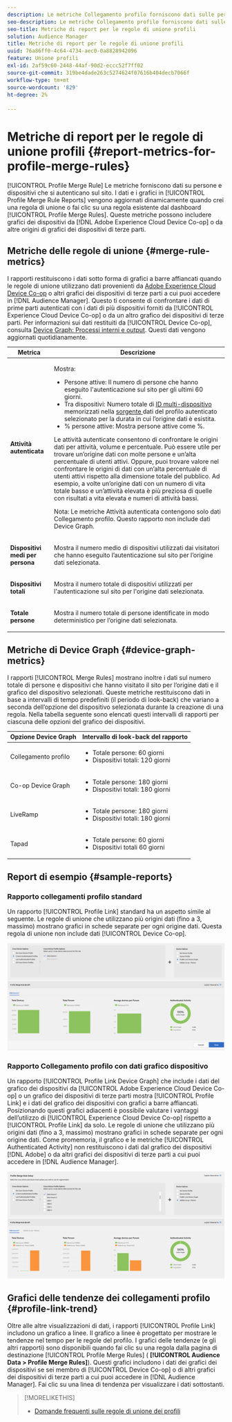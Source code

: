 ```yaml
---
description: Le metriche Collegamento profilo forniscono dati sulle persone e sui dispositivi che si autenticano sul sito. I dati e i grafici in Collegamento profilo vengono aggiornati dinamicamente quando crei una regola di unione o fai clic su una regola esistente dal dashboard Regole di unione profili . Queste metriche possono includere grafici dei dispositivi da Adobe Experience Cloud Device Co-op o altre origini di grafici dei dispositivi di terze parti.
seo-description: Le metriche Collegamento profilo forniscono dati sulle persone e sui dispositivi che si autenticano sul sito. I dati e i grafici in Collegamento profilo vengono aggiornati dinamicamente quando crei una regola di unione o fai clic su una regola esistente dal dashboard Regole di unione profili . Queste metriche possono includere grafici dei dispositivi da Adobe Experience Cloud Device Co-op o altre origini di grafici dei dispositivi di terze parti.
seo-title: Metriche di report per le regole di unione profili
solution: Audience Manager
title: Metriche di report per le regole di unione profili
uuid: 76a86ff0-4c64-4734-aec0-0a8828942096
feature: Unione profili
exl-id: 2af59c60-2448-44af-90d2-eccc52f7ff02
source-git-commit: 319be4dade263c5274624f07616b404decb7066f
workflow-type: tm+mt
source-wordcount: '829'
ht-degree: 2%

---
```


# Metriche di report per le regole di unione profili {#report-metrics-for-profile-merge-rules}

[!UICONTROL Profile Merge Rule] Le metriche forniscono dati su persone e dispositivi che si autenticano sul sito. I dati e i grafici in [!UICONTROL Profile Merge Rule Reports] vengono aggiornati dinamicamente quando crei una regola di unione o fai clic su una regola esistente dal dashboard [!UICONTROL Profile Merge Rules]. Queste metriche possono includere grafici dei dispositivi da [!DNL Adobe Experience Cloud Device Co-op] o da altre origini di grafici dei dispositivi di terze parti.

## Metriche delle regole di unione {#merge-rule-metrics}

I rapporti restituiscono i dati sotto forma di grafici a barre affiancati quando le regole di unione utilizzano dati provenienti da [Adobe Experience Cloud Device Co-op](https://experienceleague.adobe.com/docs/device-co-op/using/about/overview.html) o altri grafici dei dispositivi di terze parti a cui puoi accedere in [!DNL Audience Manager]. Questo ti consente di confrontare i dati di prime parti autenticati con i dati di più dispositivi forniti da [!UICONTROL Experience Cloud Device Co-op] o da un altro grafico dei dispositivi di terze parti. Per informazioni sui dati restituiti da [!UICONTROL Device Co-op], consulta [Device Graph: Processi interni e output](https://experienceleague.adobe.com/docs/device-co-op/using/device-graph/device-graph-overview.html). Questi dati vengono aggiornati quotidianamente.

<table id="table_A7FB2F9804F84AC8A6DD05C0E6EE7555"> 
 <thead> 
  <tr> 
   <th colname="col1" class="entry"> Metrica </th> 
   <th colname="col2" class="entry"> Descrizione </th> 
  </tr> 
 </thead>
 <tbody> 
  <tr> 
   <td colname="col1"> <p> <b><span class="wintitle"> Attività autenticata</span></b> </p> </td> 
   <td colname="col2"> <p>Mostra: </p> 
    <ul id="ul_7F7373919A4A49028EF4BF7B28D9F8E9"> 
     <li id="li_FE2F93C496D64ED8928B3E522C9585EA"> <span class="wintitle"> Persone</span> attive: Il numero di persone che hanno eseguito l'autenticazione sul sito per gli ultimi 60 giorni. </li> 
     <li id="li_60CFD26EE68B442683C0ED5FED1A79C8"> <span class="wintitle"> Tra dispositivi</span>: Numero totale di  <a href="merge-rules-start.md#create-data-source"> ID multi-dispositivo </a> memorizzati nella  <a href="https://experienceleague.adobe.com/docs/audience-manager/user-guide/features/data-sources/manage-datasources.html"> sorgente </a> dati del profilo  <a href="merge-rule-definitions.md">  </a> autenticato selezionato per la durata in cui l’origine dati è esistita. </li> 
     <li id="li_F2F07B6A326C4A18B79A0CF2C47D9677"> <span class="wintitle"> % persone</span> attive: Mostra  <span class="wintitle"> persone attive come </span> %. </li> 
    </ul> <p> <span class="wintitle"> Le </span> attività autenticate consentono di confrontare le origini dati per attività, volume e percentuale. Può essere utile per trovare un’origine dati con molte persone e un’alta percentuale di utenti attivi. Oppure, puoi trovare valore nel confrontare le origini di dati con un’alta percentuale di utenti attivi rispetto alla dimensione totale del pubblico. Ad esempio, a volte un’origine dati con un numero di vita totale basso e un’attività elevata è più preziosa di quelle con risultati a vita elevata e numeri di attività bassi. </p> <p> <p>Nota: Le metriche <span class="wintitle"> Attività autenticata</span> contengono solo dati <span class="wintitle"> Collegamento profilo</span>. Questo rapporto non include dati <span class="wintitle"> Device Graph</span>. </p> </p> </td> 
  </tr> 
  <tr> 
   <td colname="col1"> <p> <b><span class="wintitle"> Dispositivi medi per persona</span></b> </p> </td> 
   <td colname="col2"> <p> Mostra il numero medio di dispositivi utilizzati dai visitatori che hanno eseguito l’autenticazione sul sito per l’origine dati selezionata. </p> </td> 
  </tr> 
  <tr> 
   <td colname="col1"> <p> <b><span class="wintitle"> Dispositivi totali</span></b> </p> </td> 
   <td colname="col2"> <p>Mostra il numero totale di dispositivi utilizzati per l'autenticazione sul sito per l'origine dati selezionata. </p> </td> 
  </tr> 
  <tr> 
   <td colname="col1"> <p> <b><span class="wintitle"> Totale persone</span></b> </p> </td> 
   <td colname="col2"> <p>Mostra il numero totale di persone identificate in modo deterministico per l’origine dati selezionata. </p> </td> 
  </tr> 
 </tbody> 
</table>

## Metriche di Device Graph {#device-graph-metrics}

I rapporti [!UICONTROL Merge Rules] mostrano inoltre i dati sul numero totale di persone e dispositivi che hanno visitato il sito per l’origine dati e il grafico del dispositivo selezionati. Queste metriche restituiscono dati in base a intervalli di tempo predefiniti (il periodo di look-back) che variano a seconda dell’opzione del dispositivo selezionata durante la creazione di una regola. Nella tabella seguente sono elencati questi intervalli di rapporti per ciascuna delle opzioni del grafico dei dispositivi.

<table id="table_038983EBC71F4A55BBCA99212AC5DEE6"> 
 <thead> 
  <tr> 
   <th colname="col1" class="entry"> Opzione Device Graph </th> 
   <th colname="col2" class="entry"> Intervallo di look-back del rapporto </th> 
  </tr>
 </thead>
 <tbody> 
  <tr> 
   <td colname="col1"> <p><span class="wintitle"> Collegamento profilo</span> </p> </td> 
   <td colname="col2"> <p> 
     <ul id="ul_B2FF2341573840549FFB96579F537082"> 
      <li id="li_B37323C2F2434F41B407500AC5C15447">Totale persone: 60 giorni </li> 
      <li id="li_08D911224A60418BBB3CFB4E70CE73D4">Dispositivi totali: 120 giorni </li> 
     </ul> </p> </td> 
  </tr> 
  <tr> 
   <td colname="col1"> <p><span class="wintitle"> Co-op Device Graph</span> </p> </td> 
   <td colname="col2"> <p> 
     <ul id="ul_64AD1DD89DF64703B70B973A463BA020"> 
      <li id="li_D7D3A3871F434CBFA71BE8929EB41648">Totale persone: 180 giorni </li> 
      <li id="li_125D387986B2463EB310203CE5857EDA">Dispositivi totali: 180 giorni </li> 
     </ul> </p> </td> 
  </tr> 
  <tr> 
   <td colname="col1"> <p><span class="wintitle"> LiveRamp</span> </p> </td> 
   <td colname="col2"> <p> 
     <ul id="ul_2772F3AD7E1440789B635794ECDE8DFB"> 
      <li id="li_1432363829D64615B1D349A3722D6268">Totale persone: 180 giorni </li> 
      <li id="li_D5C0E3CE92524B54BBD36C73A326292B">Dispositivi totali: 180 giorni </li> 
     </ul> </p> </td> 
  </tr> 
  <tr> 
   <td colname="col1"> <p><span class="wintitle"> Tapad</span> </p> </td> 
   <td colname="col2"> <p> 
     <ul id="ul_274529DB58E6442E95C6AD89BECB1362"> 
      <li id="li_67102211A72A4E47AACFE5E369793C17">Totale persone: 60 giorni </li> 
      <li id="li_3E8F3DA6A7B5487895A626674DA363A5">Dispositivi totali 60 giorni </li> 
     </ul> </p> </td> 
  </tr> 
 </tbody> 
</table>

## Report di esempio {#sample-reports}

### Rapporto collegamenti profilo standard

Un rapporto [!UICONTROL Profile Link] standard ha un aspetto simile al seguente. Le regole di unione che utilizzano più origini dati (fino a 3, massimo) mostrano grafici in schede separate per ogni origine dati. Questa regola di unione non include dati [!UICONTROL Device Co-op].

![](assets/profile-link-metrics.png)

### Rapporto Collegamento profilo con dati grafico dispositivo

Un rapporto [!UICONTROL Profile Link Device Graph] che include i dati del grafico dei dispositivi da [!UICONTROL Adobe Experience Cloud Device Co-op] o un grafico dei dispositivi di terze parti mostra [!UICONTROL Profile Link] e i dati del grafico dei dispositivi con grafici a barre affiancati. Posizionando questi grafici adiacenti è possibile valutare i vantaggi dell’utilizzo di [!UICONTROL Experience Cloud Device Co-op] rispetto a [!UICONTROL Profile Link] da solo. Le regole di unione che utilizzano più origini dati (fino a 3, massimo) mostrano grafici in schede separate per ogni origine dati. Come promemoria, il grafico e le metriche [!UICONTROL Authenticated Activity] non restituiscono i dati dal grafico dei dispositivi [!DNL Adobe] o da altri grafici dei dispositivi di terze parti a cui puoi accedere in [!DNL Audience Manager].

![](assets/profile-link-graph.png)

## Grafici delle tendenze dei collegamenti profilo {#profile-link-trend}

Oltre alle altre visualizzazioni di dati, i rapporti [!UICONTROL Profile Link] includono un grafico a linee. Il grafico a linee è progettato per mostrare le tendenze nel tempo per le regole del profilo. I grafici delle tendenze (e gli altri rapporti) sono disponibili quando fai clic su una regola dalla pagina di destinazione [!UICONTROL Profile Merge Rules] ( **[!UICONTROL Audience Data > Profile Merge Rules]**). Questi grafici includono i dati dei grafici dei dispositivi se sei membro di [!UICONTROL Device Co-op] o di altri grafici dei dispositivi di terze parti a cui puoi accedere in [!DNL Audience Manager]. Fai clic su una linea di tendenza per visualizzare i dati sottostanti.

>[!MORELIKETHIS]
>
>* [Domande frequenti sulle regole di unione dei profili](../../faq/faq-profile-merge.md)

